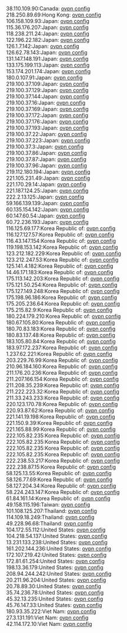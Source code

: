38.110.109.90:Canada: [ovpn config](vpn/38_110_109_90.ovpn)  
218.250.89.69:Hong Kong: [ovpn config](vpn/218_250_89_69.ovpn)  
106.158.109.93:Japan: [ovpn config](vpn/106_158_109_93.ovpn)  
115.36.176.207:Japan: [ovpn config](vpn/115_36_176_207.ovpn)  
118.238.211.24:Japan: [ovpn config](vpn/118_238_211_24.ovpn)  
122.196.22.182:Japan: [ovpn config](vpn/122_196_22_182.ovpn)  
126.1.7.142:Japan: [ovpn config](vpn/126_1_7_142.ovpn)  
126.62.78.143:Japan: [ovpn config](vpn/126_62_78_143.ovpn)  
131.147.148.191:Japan: [ovpn config](vpn/131_147_148_191.ovpn)  
133.175.199.113:Japan: [ovpn config](vpn/133_175_199_113.ovpn)  
153.174.201.174:Japan: [ovpn config](vpn/153_174_201_174.ovpn)  
180.0.107.91:Japan: [ovpn config](vpn/180_0_107_91.ovpn)  
219.100.37.109:Japan: [ovpn config](vpn/219_100_37_109.ovpn)  
219.100.37.129:Japan: [ovpn config](vpn/219_100_37_129.ovpn)  
219.100.37.144:Japan: [ovpn config](vpn/219_100_37_144.ovpn)  
219.100.37.16:Japan: [ovpn config](vpn/219_100_37_16.ovpn)  
219.100.37.169:Japan: [ovpn config](vpn/219_100_37_169.ovpn)  
219.100.37.172:Japan: [ovpn config](vpn/219_100_37_172.ovpn)  
219.100.37.176:Japan: [ovpn config](vpn/219_100_37_176.ovpn)  
219.100.37.193:Japan: [ovpn config](vpn/219_100_37_193.ovpn)  
219.100.37.22:Japan: [ovpn config](vpn/219_100_37_22.ovpn)  
219.100.37.223:Japan: [ovpn config](vpn/219_100_37_223.ovpn)  
219.100.37.3:Japan: [ovpn config](vpn/219_100_37_3.ovpn)  
219.100.37.86:Japan: [ovpn config](vpn/219_100_37_86.ovpn)  
219.100.37.87:Japan: [ovpn config](vpn/219_100_37_87.ovpn)  
219.100.37.96:Japan: [ovpn config](vpn/219_100_37_96.ovpn)  
219.112.180.194:Japan: [ovpn config](vpn/219_112_180_194.ovpn)  
221.105.231.49:Japan: [ovpn config](vpn/221_105_231_49.ovpn)  
221.170.29.14:Japan: [ovpn config](vpn/221_170_29_14.ovpn)  
221.187.124.25:Japan: [ovpn config](vpn/221_187_124_25.ovpn)  
222.2.13.125:Japan: [ovpn config](vpn/222_2_13_125.ovpn)  
59.166.139.139:Japan: [ovpn config](vpn/59_166_139_139.ovpn)  
60.135.154.142:Japan: [ovpn config](vpn/60_135_154_142.ovpn)  
60.147.60.54:Japan: [ovpn config](vpn/60_147_60_54.ovpn)  
60.72.236.193:Japan: [ovpn config](vpn/60_72_236_193.ovpn)  
116.125.69.177:Korea Republic of: [ovpn config](vpn/116_125_69_177.ovpn)  
116.127.127.57:Korea Republic of: [ovpn config](vpn/116_127_127_57.ovpn)  
116.43.147.154:Korea Republic of: [ovpn config](vpn/116_43_147_154.ovpn)  
119.198.153.142:Korea Republic of: [ovpn config](vpn/119_198_153_142.ovpn)  
123.212.182.229:Korea Republic of: [ovpn config](vpn/123_212_182_229.ovpn)  
123.212.247.53:Korea Republic of: [ovpn config](vpn/123_212_247_53.ovpn)  
125.141.4.182:Korea Republic of: [ovpn config](vpn/125_141_4_182.ovpn)  
14.46.171.183:Korea Republic of: [ovpn config](vpn/14_46_171_183.ovpn)  
175.113.142.203:Korea Republic of: [ovpn config](vpn/175_113_142_203.ovpn)  
175.121.50.254:Korea Republic of: [ovpn config](vpn/175_121_50_254.ovpn)  
175.127.149.248:Korea Republic of: [ovpn config](vpn/175_127_149_248.ovpn)  
175.198.96.186:Korea Republic of: [ovpn config](vpn/175_198_96_186.ovpn)  
175.205.236.64:Korea Republic of: [ovpn config](vpn/175_205_236_64.ovpn)  
175.215.82.9:Korea Republic of: [ovpn config](vpn/175_215_82_9.ovpn)  
180.224.179.210:Korea Republic of: [ovpn config](vpn/180_224_179_210.ovpn)  
180.67.105.80:Korea Republic of: [ovpn config](vpn/180_67_105_80.ovpn)  
180.70.83.183:Korea Republic of: [ovpn config](vpn/180_70_83_183.ovpn)  
180.83.137.48:Korea Republic of: [ovpn config](vpn/180_83_137_48.ovpn)  
183.105.80.84:Korea Republic of: [ovpn config](vpn/183_105_80_84.ovpn)  
183.97.172.237:Korea Republic of: [ovpn config](vpn/183_97_172_237.ovpn)  
1.237.62.221:Korea Republic of: [ovpn config](vpn/1_237_62_221.ovpn)  
203.229.76.99:Korea Republic of: [ovpn config](vpn/203_229_76_99.ovpn)  
210.96.184.160:Korea Republic of: [ovpn config](vpn/210_96_184_160.ovpn)  
211.176.20.236:Korea Republic of: [ovpn config](vpn/211_176_20_236.ovpn)  
211.207.166.154:Korea Republic of: [ovpn config](vpn/211_207_166_154.ovpn)  
211.208.35.239:Korea Republic of: [ovpn config](vpn/211_208_35_239.ovpn)  
211.222.223.32:Korea Republic of: [ovpn config](vpn/211_222_223_32.ovpn)  
211.33.243.233:Korea Republic of: [ovpn config](vpn/211_33_243_233.ovpn)  
220.123.170.78:Korea Republic of: [ovpn config](vpn/220_123_170_78.ovpn)  
220.93.87.62:Korea Republic of: [ovpn config](vpn/220_93_87_62.ovpn)  
221.141.19.198:Korea Republic of: [ovpn config](vpn/221_141_19_198.ovpn)  
221.150.9.39:Korea Republic of: [ovpn config](vpn/221_150_9_39.ovpn)  
221.165.88.99:Korea Republic of: [ovpn config](vpn/221_165_88_99.ovpn)  
222.105.82.235:Korea Republic of: [ovpn config](vpn/222_105_82_235.ovpn)  
222.105.82.235:Korea Republic of: [ovpn config](vpn/222_105_82_235.ovpn)  
222.105.82.235:Korea Republic of: [ovpn config](vpn/222_105_82_235.ovpn)  
222.105.82.235:Korea Republic of: [ovpn config](vpn/222_105_82_235.ovpn)  
222.238.53.217:Korea Republic of: [ovpn config](vpn/222_238_53_217.ovpn)  
222.238.87.15:Korea Republic of: [ovpn config](vpn/222_238_87_15.ovpn)  
58.125.13.55:Korea Republic of: [ovpn config](vpn/58_125_13_55.ovpn)  
58.126.77.69:Korea Republic of: [ovpn config](vpn/58_126_77_69.ovpn)  
58.127.204.34:Korea Republic of: [ovpn config](vpn/58_127_204_34.ovpn)  
58.224.243.147:Korea Republic of: [ovpn config](vpn/58_224_243_147.ovpn)  
61.84.161.14:Korea Republic of: [ovpn config](vpn/61_84_161_14.ovpn)  
49.158.115.196:Taiwan: [ovpn config](vpn/49_158_115_196.ovpn)  
101.108.125.207:Thailand: [ovpn config](vpn/101_108_125_207.ovpn)  
114.109.18.249:Thailand: [ovpn config](vpn/114_109_18_249.ovpn)  
49.228.96.68:Thailand: [ovpn config](vpn/49_228_96_68.ovpn)  
104.172.55.112:United States: [ovpn config](vpn/104_172_55_112.ovpn)  
104.218.54.137:United States: [ovpn config](vpn/104_218_54_137.ovpn)  
13.231.133.238:United States: [ovpn config](vpn/13_231_133_238.ovpn)  
161.202.144.236:United States: [ovpn config](vpn/161_202_144_236.ovpn)  
172.107.219.42:United States: [ovpn config](vpn/172_107_219_42.ovpn)  
172.81.61.254:United States: [ovpn config](vpn/172_81_61_254.ovpn)  
198.13.36.179:United States: [ovpn config](vpn/198_13_36_179.ovpn)  
208.94.244.242:United States: [ovpn config](vpn/208_94_244_242.ovpn)  
20.211.96.204:United States: [ovpn config](vpn/20_211_96_204.ovpn)  
20.78.89.30:United States: [ovpn config](vpn/20_78_89_30.ovpn)  
35.74.236.78:United States: [ovpn config](vpn/35_74_236_78.ovpn)  
45.32.13.235:United States: [ovpn config](vpn/45_32_13_235.ovpn)  
45.76.147.33:United States: [ovpn config](vpn/45_76_147_33.ovpn)  
180.93.35.222:Viet Nam: [ovpn config](vpn/180_93_35_222.ovpn)  
27.3.131.191:Viet Nam: [ovpn config](vpn/27_3_131_191.ovpn)  
42.114.172.10:Viet Nam: [ovpn config](vpn/42_114_172_10.ovpn)  
